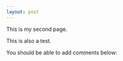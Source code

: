 ```yaml
---
layout: post
---
```


This is my second page.

This is also a test.

You should be able to add comments below:
